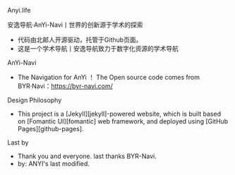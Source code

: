 Anyi.life

安逸导航·AnYi-Navi丨世界的创新源于学术的探索

- 代码由北邮人开源驱动，托管于Github页面。
- 这是一个学术导航丨安逸导航致力于数字化资源的学术导航


AnYi-Navi
- The Navigation for AnYi ！ The Open source code comes from BYR·Navi：https://byr-navi.com/

Design Philosophy
- This project is a [Jekyll][jekyll]-powered website, which is built based on [Fomantic UI][fomantic] web framework, and deployed using [GitHub Pages][github-pages].

Last by
- Thank you and everyone. last thanks BYR-Navi. 
- by: ANYI's last modified.
      
